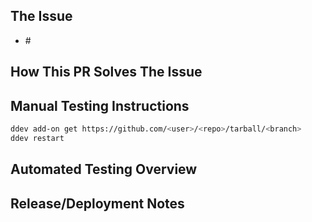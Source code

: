 ## The Issue

- #<issue number>

<!-- Provide a brief description of the issue. -->

## How This PR Solves The Issue

## Manual Testing Instructions

```bash
ddev add-on get https://github.com/<user>/<repo>/tarball/<branch>
ddev restart
```

## Automated Testing Overview

<!-- Please describe the tests introduced by this PR, or explain why no tests are needed. -->

## Release/Deployment Notes

<!-- Does this affect anything else or have ramifications for other code? Does anything have to be done on deployment? -->
